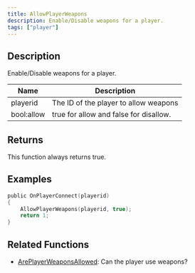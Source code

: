 ```yaml
---
title: AllowPlayerWeapons
description: Enable/Disable weapons for a player.
tags: ["player"]
---
```


<VersionWarn version='omp v1.1.0.2612' />

## Description

Enable/Disable weapons for a player.

| Name       | Description                            |
| ---------- | -------------------------------------- |
| playerid   | The ID of the player to allow weapons  |
| bool:allow | true for allow and false for disallow. |

## Returns

This function always returns true.

## Examples

```c
public OnPlayerConnect(playerid)
{
    AllowPlayerWeapons(playerid, true);
    return 1;
}
```

## Related Functions

- [ArePlayerWeaponsAllowed](ArePlayerWeaponsAllowed): Can the player use weapons?
